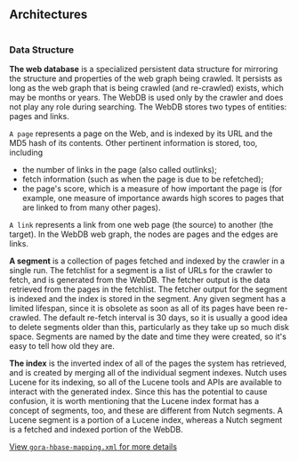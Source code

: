 ## Architectures

<p><img src="https://sites.google.com/site/nutch1936/_/rsrc/1427176500763/home/introduction/Nutch_Overview.png" alt="" /></p>

### Data Structure

<p><strong>The web database</strong> is a specialized persistent data structure for mirroring the structure and properties of the web graph being crawled. It persists as long as the web graph that is being crawled (and re-crawled) exists, which may be months or years. The WebDB is used only by the crawler and does not play any role during searching. The WebDB stores two types of entities: pages and links.</p>

<p><code>A page</code> represents a page on the Web, and is indexed by its URL and the MD5 hash of its contents. Other pertinent information is stored, too, including</p>

<ul>
<li>the number of links in the page (also called outlinks);</li>
<li>fetch information (such as when the page is due to be refetched);</li>
<li>the page's score, which is a measure of how important the page is (for example, one measure of importance awards high scores to pages that are linked to from many other pages).</li>
</ul>

<p><code>A link</code> represents a link from one web page (the source) to another (the target). In the WebDB web graph, the nodes are pages and the edges are links.</p>

<p><strong>A segment</strong> is a collection of pages fetched and indexed by the crawler in a single run. The fetchlist for a segment is a list of URLs for the crawler to fetch, and is generated from the WebDB. The fetcher output is the data retrieved from the pages in the fetchlist. The fetcher output for the segment is indexed and the index is stored in the segment. Any given segment has a limited lifespan, since it is obsolete as soon as all of its pages have been re-crawled. The default re-fetch interval is 30 days, so it is usually a good idea to delete segments older than this, particularly as they take up so much disk space. Segments are named by the date and time they were created, so it's easy to tell how old they are.</p>

<p><strong>The index</strong> is the inverted index of all of the pages the system has retrieved, and is created by merging all of the individual segment indexes. Nutch uses Lucene for its indexing, so all of the Lucene tools and APIs are available to interact with the generated index. Since this has the potential to cause confusion, it is worth mentioning that the Lucene index format has a concept of segments, too, and these are different from Nutch segments. A Lucene segment is a portion of a Lucene index, whereas a Nutch segment is a fetched and indexed portion of the WebDB.</p>

<p><a href="https://github.com/apache/nutch/blob/branch-2.3/conf/gora-hbase-mapping.xml">View <code>gora-hbase-mapping.xml</code> for more details</a></p>


